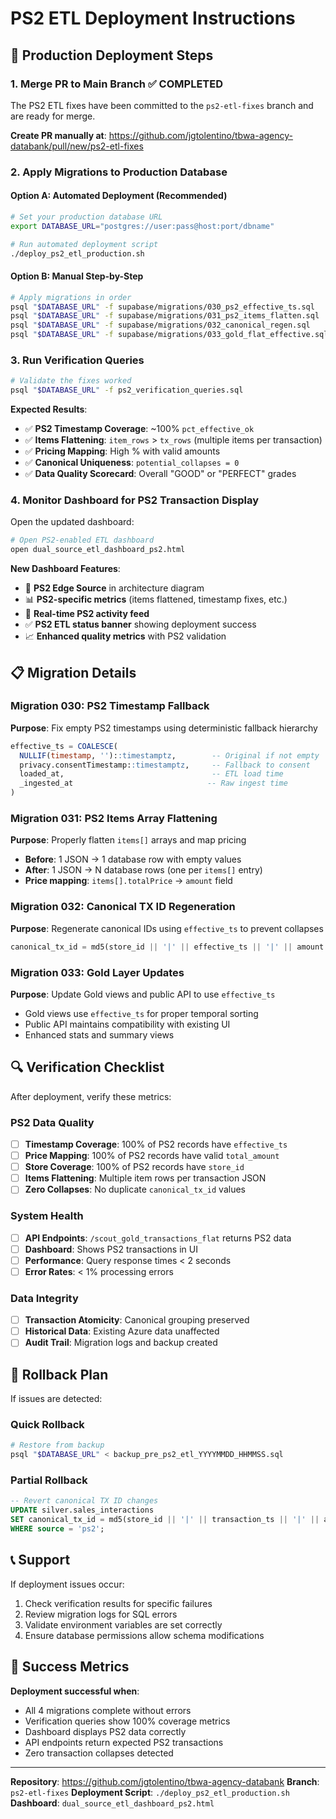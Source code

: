# PS2 ETL Deployment Instructions

## 🚀 Production Deployment Steps

### 1. Merge PR to Main Branch ✅ COMPLETED

The PS2 ETL fixes have been committed to the `ps2-etl-fixes` branch and are ready for merge.

**Create PR manually at**: https://github.com/jgtolentino/tbwa-agency-databank/pull/new/ps2-etl-fixes

### 2. Apply Migrations to Production Database

#### Option A: Automated Deployment (Recommended)
```bash
# Set your production database URL
export DATABASE_URL="postgres://user:pass@host:port/dbname"

# Run automated deployment script
./deploy_ps2_etl_production.sh
```

#### Option B: Manual Step-by-Step
```bash
# Apply migrations in order
psql "$DATABASE_URL" -f supabase/migrations/030_ps2_effective_ts.sql
psql "$DATABASE_URL" -f supabase/migrations/031_ps2_items_flatten.sql
psql "$DATABASE_URL" -f supabase/migrations/032_canonical_regen.sql
psql "$DATABASE_URL" -f supabase/migrations/033_gold_flat_effective.sql
```

### 3. Run Verification Queries

```bash
# Validate the fixes worked
psql "$DATABASE_URL" -f ps2_verification_queries.sql
```

**Expected Results**:
- ✅ **PS2 Timestamp Coverage**: ~100% `pct_effective_ok`
- ✅ **Items Flattening**: `item_rows` > `tx_rows` (multiple items per transaction)
- ✅ **Pricing Mapping**: High % with valid amounts
- ✅ **Canonical Uniqueness**: `potential_collapses = 0`
- ✅ **Data Quality Scorecard**: Overall "GOOD" or "PERFECT" grades

### 4. Monitor Dashboard for PS2 Transaction Display

Open the updated dashboard:
```bash
# Open PS2-enabled ETL dashboard
open dual_source_etl_dashboard_ps2.html
```

**New Dashboard Features**:
- 🔧 **PS2 Edge Source** in architecture diagram
- 📊 **PS2-specific metrics** (items flattened, timestamp fixes, etc.)
- 🔄 **Real-time PS2 activity feed**
- ✅ **PS2 ETL status banner** showing deployment success
- 📈 **Enhanced quality metrics** with PS2 validation

## 📋 Migration Details

### Migration 030: PS2 Timestamp Fallback
**Purpose**: Fix empty PS2 timestamps using deterministic fallback hierarchy
```sql
effective_ts = COALESCE(
  NULLIF(timestamp, '')::timestamptz,        -- Original if not empty
  privacy.consentTimestamp::timestamptz,     -- Fallback to consent
  loaded_at,                                 -- ETL load time
  _ingested_at                              -- Raw ingest time
)
```

### Migration 031: PS2 Items Array Flattening
**Purpose**: Properly flatten `items[]` arrays and map pricing
- **Before**: 1 JSON → 1 database row with empty values
- **After**: 1 JSON → N database rows (one per `items[]` entry)
- **Price mapping**: `items[].totalPrice` → `amount` field

### Migration 032: Canonical TX ID Regeneration
**Purpose**: Regenerate canonical IDs using `effective_ts` to prevent collapses
```sql
canonical_tx_id = md5(store_id || '|' || effective_ts || '|' || amount || '|' || device_id)
```

### Migration 033: Gold Layer Updates
**Purpose**: Update Gold views and public API to use `effective_ts`
- Gold views use `effective_ts` for proper temporal sorting
- Public API maintains compatibility with existing UI
- Enhanced stats and summary views

## 🔍 Verification Checklist

After deployment, verify these metrics:

### PS2 Data Quality
- [ ] **Timestamp Coverage**: 100% of PS2 records have `effective_ts`
- [ ] **Price Mapping**: 100% of PS2 records have valid `total_amount`
- [ ] **Store Coverage**: 100% of PS2 records have `store_id`
- [ ] **Items Flattening**: Multiple item rows per transaction JSON
- [ ] **Zero Collapses**: No duplicate `canonical_tx_id` values

### System Health
- [ ] **API Endpoints**: `/scout_gold_transactions_flat` returns PS2 data
- [ ] **Dashboard**: Shows PS2 transactions in UI
- [ ] **Performance**: Query response times < 2 seconds
- [ ] **Error Rates**: < 1% processing errors

### Data Integrity
- [ ] **Transaction Atomicity**: Canonical grouping preserved
- [ ] **Historical Data**: Existing Azure data unaffected
- [ ] **Audit Trail**: Migration logs and backup created

## 🚨 Rollback Plan

If issues are detected:

### Quick Rollback
```bash
# Restore from backup
psql "$DATABASE_URL" < backup_pre_ps2_etl_YYYYMMDD_HHMMSS.sql
```

### Partial Rollback
```sql
-- Revert canonical TX ID changes
UPDATE silver.sales_interactions
SET canonical_tx_id = md5(store_id || '|' || transaction_ts || '|' || amount)
WHERE source = 'ps2';
```

## 📞 Support

If deployment issues occur:
1. Check verification results for specific failures
2. Review migration logs for SQL errors
3. Validate environment variables are set correctly
4. Ensure database permissions allow schema modifications

## 🎯 Success Metrics

**Deployment successful when**:
- All 4 migrations complete without errors
- Verification queries show 100% coverage metrics
- Dashboard displays PS2 data correctly
- API endpoints return expected PS2 transactions
- Zero transaction collapses detected

---

**Repository**: https://github.com/jgtolentino/tbwa-agency-databank
**Branch**: `ps2-etl-fixes`
**Deployment Script**: `./deploy_ps2_etl_production.sh`
**Dashboard**: `dual_source_etl_dashboard_ps2.html`